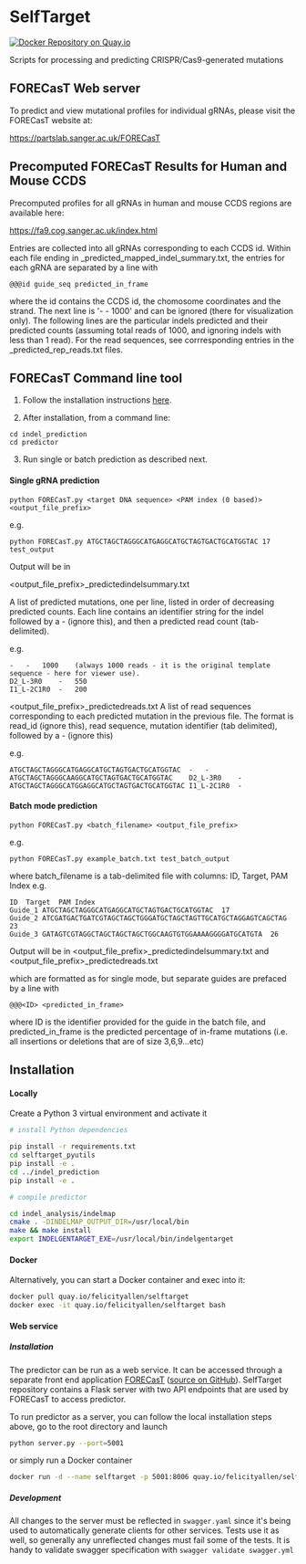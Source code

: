 # SelfTarget
[![Docker Repository on Quay.io](https://quay.io/repository/coreos/quay-docs/status "Docker Repository on Quay.io")](https://quay.io/repository/felicityallen/selftarget)

Scripts for processing and predicting CRISPR/Cas9-generated mutations

## FORECasT Web server

To predict and view mutational profiles for individual gRNAs, please visit the FORECasT website at:

https://partslab.sanger.ac.uk/FORECasT

## Precomputed FORECasT Results for Human and Mouse CCDS

Precomputed profiles for all gRNAs in human and mouse CCDS regions are available here:

https://fa9.cog.sanger.ac.uk/index.html

Entries are collected into all gRNAs corresponding to each CCDS id. Within each file ending in _predicted_mapped_indel_summary.txt, the entries for each gRNA are separated by a line with 

```
@@@id guide_seq predicted_in_frame 
```
where the id contains the CCDS id, the chomosome coordinates and the strand. The next line is '- - 1000' and can be ignored (there for visualization only). The following lines are the particular indels predicted and their predicted counts (assuming total reads of 1000, and ignoring indels with less than 1 read). For the read sequences, see corrresponding entries in the _predicted_rep_reads.txt files.

## FORECasT Command line tool

1. Follow the installation instructions [here](#installation).

2. After installation, from a command line:
```
cd indel_prediction
cd predictor
```

3. Run single or batch prediction as described next.

#### Single gRNA prediction

```
python FORECasT.py <target DNA sequence> <PAM index (0 based)> <output_file_prefix>
```

e.g. 

```
python FORECasT.py ATGCTAGCTAGGGCATGAGGCATGCTAGTGACTGCATGGTAC 17 test_output
```

Output will be in 

<output_file_prefix>_predictedindelsummary.txt

A list of predicted mutations, one per line, listed in order of decreasing predicted counts.
Each line contains an identifier string for the indel followed by a - (ignore this), and then a predicted read count (tab-delimited).

e.g. 
```
-	-	1000	(always 1000 reads - it is the original template sequence - here for viewer use).
D2_L-3R0	-	550
I1_L-2C1R0	-	200
```

<output_file_prefix>_predictedreads.txt
A list of read sequences corresponding to each predicted mutation in the previous file. 
The format is read_id (ignore this), read sequence, mutation identifier (tab delimited), followed by a - (ignore this)

e.g.
```
ATGCTAGCTAGGGCATGAGGCATGCTAGTGACTGCATGGTAC	-	-
ATGCTAGCTAGGGCAAGGCATGCTAGTGACTGCATGGTAC	D2_L-3R0	-
ATGCTAGCTAGGGCATGGAGGCATGCTAGTGACTGCATGGTAC	I1_L-2C1R0	-
```

#### Batch mode prediction

```
python FORECasT.py <batch_filename> <output_file_prefix>
```

e.g.
```
python FORECasT.py example_batch.txt test_batch_output
```


where batch_filename is a tab-delimited file with columns:  ID, Target, PAM Index
e.g.
```
ID	Target	PAM Index
Guide_1	ATGCTAGCTAGGGCATGAGGCATGCTAGTGACTGCATGGTAC	17
Guide_2	ATCGATGACTGATCGTAGCTAGCTGGGATGCTAGCTAGTTGCATGCTAGGAGTCAGCTAG	23
Guide_3	GATAGTCGTAGGCTAGCTAGCTAGCTGGCAAGTGTGGAAAAGGGGATGCATGTA	26
```

Output will be in 
<output_file_prefix>_predictedindelsummary.txt  and
<output_file_prefix>_predictedreads.txt

which are formatted as for single mode, but separate guides are prefaced by a line with

```
@@@<ID> <predicted_in_frame>
```
where ID is the identifier provided for the guide in the batch file, and predicted_in_frame is the predicted percentage of in-frame mutations (i.e. all insertions or deletions that are of size 3,6,9...etc)

## Installation

#### Locally
Create a Python 3 virtual environment and activate it
```bash
# install Python dependencies

pip install -r requirements.txt
cd selftarget_pyutils
pip install -e .
cd ../indel_prediction
pip install -e .

# compile predictor

cd indel_analysis/indelmap
cmake . -DINDELMAP_OUTPUT_DIR=/usr/local/bin
make && make install
export INDELGENTARGET_EXE=/usr/local/bin/indelgentarget
```

#### Docker
Alternatively, you can start a Docker container and exec into it:
```bash
docker pull quay.io/felicityallen/selftarget
docker exec -it quay.io/felicityallen/selftarget bash
```
#### Web service

##### Installation
The predictor can be run as a web service. It can be accessed through a separate front end application 
[FORECasT](https://partslab.sanger.ac.uk) ([source on GitHub](https://github.com/cellgeni/FORECasT)). 
SelfTarget repository contains a Flask server with two API endpoints that are used by FORECasT to access predictor.

To run predictor as a server, you can follow the local installation steps above, 
go to the root directory and launch
```bash
python server.py --port=5001
```
or simply run a Docker container
```bash
docker run -d --name selftarget -p 5001:8006 quay.io/felicityallen/selftarget
```

##### Development

All changes to the server must be reflected in `swagger.yaml` since
it's being used to automatically generate clients for other services.
Tests use it as well, so generally any unreflected changes must fail
some of the tests. It is handy to validate swagger specification with
`swagger validate swagger.yml`



